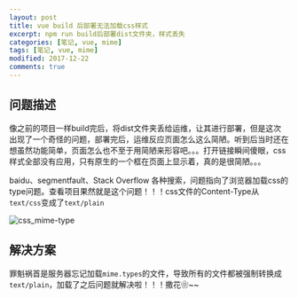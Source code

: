 ```yaml
---
layout: post
title: vue build 后部署无法加载css样式
excerpt: npm run build后部署dist文件夹，样式丢失
categories: [笔记, vue, mime]
tags: [笔记, vue, mime]
modified: 2017-12-22
comments: true
---
```


## 问题描述
像之前的项目一样build完后，将dist文件夹丢给运维，让其进行部署，但是这次出现了一个奇怪的问题，部署完后，运维反应页面怎么这么简陋。听到后当时还在想虽然功能简单，页面怎么也不至于用简陋来形容吧。。。打开链接瞬间傻眼，css样式全部没有应用，只有原生的一个框在页面上显示着，真的是很简陋。。。

baidu、segmentfault、Stack Overflow 各种搜索，问题指向了浏览器加载css的type问题。查看项目果然就是这个问题！！！css文件的Content-Type从`text/css`变成了`text/plain`

![css_mime-type](http://oy41mkgad.bkt.clouddn.com/css_mime_type.png 'css_mime-type')

## 解决方案

罪魁祸首是服务器忘记加载`mime.types`的文件，导致所有的文件都被强制转换成`text/plain`，加载了之后问题就解决啦！！！撒花❀~~